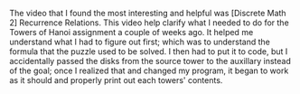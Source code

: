 The video that I found the most interesting and helpful was [Discrete Math 2] Recurrence Relations. This video help clarify what I needed to do for the Towers of Hanoi assignment a couple of weeks ago. It helped me understand what I had to figure out first; which was to understand the formula that the puzzle used to be solved. I then had to put it to code, but I accidentally passed the disks from the source tower to the auxillary instead of the goal; once I realized that and changed my program, it began to work as it should and properly print out each towers' contents.
